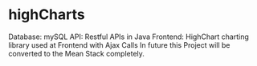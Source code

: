# highCharts
Database: mySQL 
API: Restful APIs in Java 
Frontend: HighChart charting library used at Frontend with Ajax Calls
In future this Project will be converted to the Mean Stack completely.
